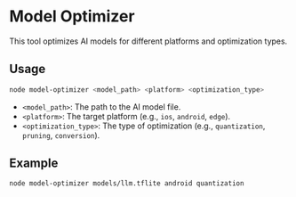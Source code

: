 # Model Optimizer

This tool optimizes AI models for different platforms and optimization types.

## Usage

```bash
node model-optimizer <model_path> <platform> <optimization_type>
```

-   `<model_path>`: The path to the AI model file.
-   `<platform>`: The target platform (e.g., `ios`, `android`, `edge`).
-   `<optimization_type>`: The type of optimization (e.g., `quantization`, `pruning`, `conversion`).

## Example

```bash
node model-optimizer models/llm.tflite android quantization
```
